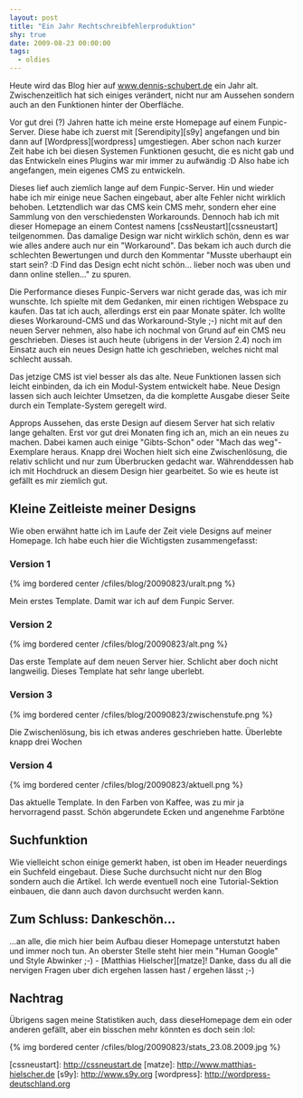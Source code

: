 ```yaml
---
layout: post
title: "Ein Jahr Rechtschreibfehlerproduktion"
shy: true
date: 2009-08-23 00:00:00
tags:
  - oldies
---
```


Heute wird das Blog hier auf www.dennis-schubert.de ein Jahr alt.
Zwischenzeitlich hat sich einiges verändert, nicht nur am Aussehen sondern auch
an den Funktionen hinter der Oberfläche.

Vor gut drei (?) Jahren hatte ich meine erste Homepage auf einem Funpic-Server.
Diese habe ich zuerst mit [Serendipity][s9y] angefangen und bin dann auf
[Wordpress][wordpress] umgestiegen. Aber schon nach kurzer Zeit habe ich bei
diesen Systemen Funktionen gesucht, die es nicht gab und das Entwickeln eines
Plugins war mir immer zu aufwändig :D Also habe ich angefangen, mein eigenes
CMS zu entwickeln.

Dieses lief auch ziemlich lange auf dem Funpic-Server. Hin und wieder habe ich
mir einige neue Sachen eingebaut, aber alte Fehler nicht wirklich behoben.
Letztendlich war das CMS kein CMS mehr, sondern eher eine Sammlung von den
verschiedensten Workarounds. Dennoch hab ich mit dieser Homepage an einem
Contest namens [cssNeustart][cssneustart] teilgenommen. Das damalige Design war
nicht wirklich schön, denn es war wie alles andere auch nur ein "Workaround".
Das bekam ich auch durch die schlechten Bewertungen und durch den Kommentar
"Musste uberhaupt ein start sein? :D Find das Design echt nicht schön... lieber
noch was uben und dann online stellen..." zu spuren.

Die Performance dieses Funpic-Servers war nicht gerade das, was ich mir
wunschte. Ich spielte mit dem Gedanken, mir einen richtigen Webspace zu kaufen.
Das tat ich auch, allerdings erst ein paar Monate später. Ich wollte dieses
Workaround-CMS und das Workaround-Style ;-) nicht mit auf den neuen Server
nehmen, also habe ich nochmal von Grund auf ein CMS neu geschrieben. Dieses ist
auch heute (ubrigens in der Version 2.4) noch im Einsatz auch ein neues Design
hatte ich geschrieben, welches nicht mal schlecht aussah.

Das jetzige CMS ist viel besser als das alte. Neue Funktionen lassen sich
leicht einbinden, da ich ein Modul-System entwickelt habe. Neue Design lassen
sich auch leichter Umsetzen, da die komplette Ausgabe dieser Seite durch ein
Template-System geregelt wird.

Approps Aussehen, das erste Design auf diesem Server hat sich relativ lange
gehalten. Erst vor gut drei Monaten fing ich an, mich an ein neues zu machen.
Dabei kamen auch einige "Gibts-Schon" oder "Mach das weg"-Exemplare heraus.
Knapp drei Wochen hielt sich eine Zwischenlösung, die relativ schlicht und nur
zum Überbrucken gedacht war. Währenddessen hab ich mit Hochdruck an diesem
Design hier gearbeitet. So wie es heute ist gefällt es mir ziemlich gut.

## Kleine Zeitleiste meiner Designs

Wie oben erwähnt hatte ich im Laufe der Zeit viele Designs auf meiner Homepage.
Ich habe euch hier die Wichtigsten zusammengefasst:

### Version 1

{% img bordered center /cfiles/blog/20090823/uralt.png %}

Mein erstes Template. Damit war ich auf dem Funpic Server.

### Version 2

{% img bordered center /cfiles/blog/20090823/alt.png %}

Das erste Template auf dem neuen Server hier. Schlicht aber doch nicht
langweilig. Dieses Template hat sehr lange uberlebt.

### Version 3

{% img bordered center /cfiles/blog/20090823/zwischenstufe.png %}

Die Zwischenlösung, bis ich etwas anderes geschrieben hatte. Überlebte knapp
drei Wochen

### Version 4

{% img bordered center /cfiles/blog/20090823/aktuell.png %}

Das aktuelle Template. In den Farben von Kaffee, was zu mir ja hervorragend
passt. Schön abgerundete Ecken und angenehme Farbtöne

## Suchfunktion

Wie vielleicht schon einige gemerkt haben, ist oben im Header neuerdings ein
Suchfeld eingebaut. Diese Suche durchsucht nicht nur den Blog sondern auch die
Artikel. Ich werde eventuell noch eine Tutorial-Sektion einbauen, die dann auch
davon durchsucht werden kann.

## Zum Schluss: Dankeschön...

...an alle, die mich hier beim Aufbau dieser Homepage unterstutzt haben und
immer noch tun. An oberster Stelle steht hier mein "Human Google" und Style
Abwinker ;-) - [Matthias Hielscher][matze]! Danke, dass du all die nervigen
Fragen uber dich ergehen lassen hast / ergehen lässt ;-)

## Nachtrag

Übrigens sagen meine Statistiken auch, dass dieseHomepage dem ein oder anderen
gefällt, aber ein bisschen mehr könnten es doch sein :lol:

{% img bordered center /cfiles/blog/20090823/stats_23.08.2009.jpg %}

[cssneustart]: http://cssneustart.de [matze]: http://www.matthias-hielscher.de
[s9y]: http://www.s9y.org [wordpress]: http://wordpress-deutschland.org

